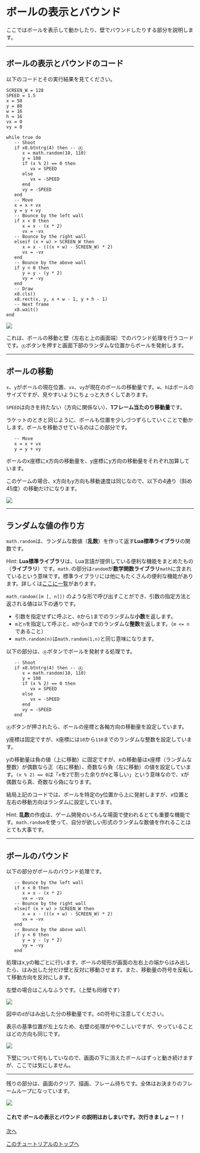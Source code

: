 # ボールの表示とバウンド

ここではボールを表示して動かしたり、壁でバウンドしたりする部分を説明します。

---

## ボールの表示とバウンドのコード

以下のコードとその実行結果を見てください。

```
SCREEN_W = 128
SPEED = 1.5
x = 50
y = 80
w = 16
h = 16
vx = 0
vy = 0

while true do
   -- Shoot
   if x8.btntrg(4) then -- Ⓐ
      x = math.random(10, 110)
      y = 108
      if (x % 2) == 0 then
         vx = SPEED
      else
         vx = -SPEED
      end
      vy = -SPEED
   end
   -- Move
   x = x + vx
   y = y + vy
   -- Bounce by the left wall
   if x < 0 then
      x = x - (x * 2)
      vx = -vx
   -- Bounce by the right wall
   elseif (x + w) > SCREEN_W then
      x = x - (((x + w) - SCREEN_W) * 2)
      vx = -vx
   end
   -- Bounce by the above wall
   if y < 0 then
      y = y - (y * 2)
      vy = -vy
   end
   -- Draw
   x8.cls()
   x8.rect(x, y, x + w - 1, y + h - 1)
   -- Next frame
   x8.wait()
end
```

![](imgs/tutorial_01/x8_tuto_01_wall_bound.gif)

これは、ボールの移動と壁（左右と上の画面端）でのバウンド処理を行うコードです。`Ⓐ`ボタンを押すと画面下部のランダムな位置からボールを発射します。

---

## ボールの移動

`x`、`y`がボールの現在位置、`vx`、`vy`が現在のボールの移動量です。`w`、`h`はボールのサイズですが、見やすいようにちょっと大きくしてあります。

`SPEED`は向きを持たない（方向に関係ない）、**1フレーム当たのり移動量**です。

ラケットのときと同じように、ボールも位置を少しづつずらしていくことで動かします。ボールを移動させているのはこの部分です。

```
   -- Move
   x = x + vx
   y = y + vy
```

ボールのx座標にx方向の移動量を、y座標にy方向の移動量をそれぞれ加算しています。

このゲームの場合、x方向もy方向も移動速度は同じなので、以下の4通り（斜め45度）の移動だけになります。

![](imgs/tutorial_01/x8_tuto_01_ball_move.png)

---

## ランダムな値の作り方

`math.random`は、ランダムな数値（**乱数**）を作って返す**Lua標準ライブラリ**の関数です。

Hint: **Lua標準ライブラリ**は、Lua言語が提供している便利な機能をまとめたもの（**ライブラリ**）です。`math.`の部分は`random`が**数学関数ライブラリ**`math`に含まれているという意味です。標準ライブラリには他にもたくさんの便利な機能があります。詳しくは[ここに一覧](lua_stdlib.md)があります。

`math.random([m [, n]])` のような形で呼び出すことができ、引数の指定方法と返される値は以下の通りです。

- 引数を指定せずに呼ぶと、`0`から`1`までのランダムな**小数**を返します。
- `m`と`n`を指定して呼ぶと、`m`から`n`までのランダムな**整数**を返します。（`m <= n`であること）
- `math.random(n)`は`math.random(1,n)`と同じ意味になります。

以下の部分は、`Ⓐ`ボタンでボールを発射する処理です。

```
   -- Shoot
   if x8.btntrg(4) then -- Ⓐ
      x = math.random(10, 110)
      y = 108
      if (x % 2) == 0 then
         vx = SPEED
      else
         vx = -SPEED
      end
      vy = -SPEED
   end
```

`Ⓐ`ボタンが押されたら、ボールの座標と各軸方向の移動量を設定しています。

y座標は固定ですが、x座標には`10`から`110`までのランダムな整数を設定しています。

yの移動量は負の値（上に移動）に固定ですが、xの移動量はx座標（ランダムな整数）が偶数なら正（右に移動）、奇数なら負（左に移動）の値を設定しています。`(x % 2) == 0`は「`x`を`2`で割った余りが`0`と等しい」という意味なので、xが偶数なら真、奇数なら偽になります。

結局上記のコードでは、ボールを特定のy位置から上に発射しますが、x位置と左右の移動方向はランダムに設定しています。

Hint: **乱数**の作成は、ゲーム開発のいろんな場面で使われるとても重要な機能です。`math.random`を使って、自分が欲しい形式のランダムな数値を作れることはとても大事です。

---

## ボールのバウンド

以下の部分がボールのバウンド処理です。

```
   -- Bounce by the left wall
   if x < 0 then
      x = x - (x * 2)
      vx = -vx
   -- Bounce by the right wall
   elseif (x + w) > SCREEN_W then
      x = x - (((x + w) - SCREEN_W) * 2)
      vx = -vx
   end
   -- Bounce by the above wall
   if y < 0 then
      y = y - (y * 2)
      vy = -vy
   end
```

処理はx,yの軸ごとに行います。ボールの矩形が画面の左右上の端からはみ出したら、はみ出した分だけ壁と反対に移動させます。また、移動量の符号を反転して移動方向を反対にします。

左壁の場合はこんなふうです。（上壁も同様です）

![](imgs/tutorial_01/x8_tuto_01_fig_wall_bound_left.png)

図中の`d`がはみ出した分の移動量です。`d`の符号に注意してください。

表示の基準位置が左上なため、右壁の処理がややこしいですが、やっていることはどの方向も同じです。

![](imgs/tutorial_01/x8_tuto_01_fig_wall_bound_right.png)

下壁について何もしていなので、画面の下に消えたボールはずっと動き続けますが、ここでは気にしません。

---

残りの部分は、画面のクリア、描画、フレーム待ちです。全体はお決まりのフレームループになっています。

![](imgs/tutorial_01/x8_tuto_01_wall_bound.gif)

#### これで **ボールの表示とバウンド** の説明はおしまいです。次行きましょー！！

[次へ](tutorial_01_10.md)

[このチュートリアルのトップへ](tutorial_01.md)
